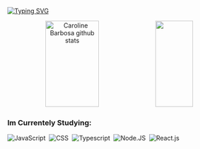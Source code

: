 
[![Typing SVG](https://readme-typing-svg.herokuapp.com/?color=fdffa1&size=35&center=true&vCenter=true&width=1000&lines=HI!,+Im+Milena+Melo;I'm+21+years+old;Be+Welcome!+:%29)](https://git.io/typing-svg)

<div align="center">  
  <img width="49%" height="195px" src="https://github-readme-stats.vercel.app/api?username=meloMilena&show_icons=true&count_private=true&hide_border=true&title_color=00d5e0&icon_color=fdffa1&text_color=0e7eed&bg_color=0d1117" alt="Caroline Barbosa github stats" /> 
  <img width="41%" height="195px" src="https://github-readme-stats.vercel.app/api/top-langs/?username=meloMilena&layout=compact&hide_border=true&title_color=00d5e0&text_color=fdffa1&bg_color=0d1117" />
</div>


### Im Currentely Studying:
![JavaScript](https://img.shields.io/badge/-JavaScript-0D1117?style=for-the-badge&logo=javascript&labelColor=0D1117)&nbsp;
![CSS](https://img.shields.io/badge/-CSS-0D1117?style=for-the-badge&logo=CSS3&logoColor=1572B6&labelColor=0D1117)&nbsp;
![Typescript](https://img.shields.io/badge/-Typescript-0D1117?style=for-the-badge&logo=typescript&labelColor=0D1117&textColor=0D1117)&nbsp;
![Node.JS](https://img.shields.io/badge/-Node.JS-0D1117?style=for-the-badge&logo=node.js&labelColor=0D1117&textColor=0D1117)&nbsp;
![React.js](https://img.shields.io/badge/-React.js-0D1117?style=for-the-badge&logo=react&labelColor=0D1117)&nbsp;



